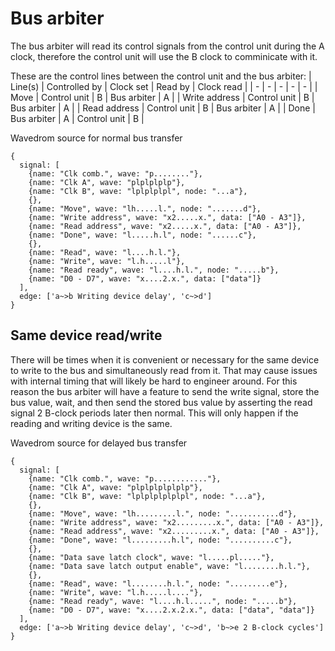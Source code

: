 # Bus arbiter

The bus arbiter will read its control signals from the control unit during the A clock, therefore the control unit will use the B clock to comminicate with it.

These are the control lines between the control unit and the bus arbiter:
| Line(s) | Controlled by | Clock set | Read by | Clock read |
| - | - | - | - | - |
| Move | Control unit | B | Bus arbiter | A |
| Write address | Control unit | B | Bus arbiter | A |
| Read address | Control unit | B | Bus arbiter | A |
| Done | Bus arbiter | A | Control unit | B |

Wavedrom source for normal bus transfer
```
{
  signal: [
    {name: "Clk comb.", wave: "p........"},
    {name: "Clk A", wave: "plplplplp"},
    {name: "Clk B", wave: "lplplplpl", node: "...a"},
    {},
    {name: "Move", wave: "lh.....l.", node: ".......d"},
    {name: "Write address", wave: "x2.....x.", data: ["A0 - A3"]},
    {name: "Read address", wave: "x2.....x.", data: ["A0 - A3"]},
    {name: "Done", wave: "l.....h.l", node: "......c"},
    {},
    {name: "Read", wave: "l....h.l."},
    {name: "Write", wave: "l.h.....l"},
    {name: "Read ready", wave: "l....h.l.", node: ".....b"},
    {name: "D0 - D7", wave: "x....2.x.", data: ["data"]}
  ],
  edge: ['a~>b Writing device delay', 'c~>d']
}
```

## Same device read/write

There will be times when it is convenient or necessary for the same device to write to the bus and simultaneously read from it. That may cause issues with internal timing that will likely be hard to engineer around. For this reason the bus arbiter will have a feature to send the write signal, store the bus value, wait, and then send the stored bus value by asserting the read signal 2 B-clock periods later then normal. This will only happen if the reading and writing device is the same.

Wavedrom source for delayed bus transfer
```
{
  signal: [
    {name: "Clk comb.", wave: "p............"},
    {name: "Clk A", wave: "plplplplplplp"},
    {name: "Clk B", wave: "lplplplplplpl", node: "...a"},
    {},
    {name: "Move", wave: "lh.........l.", node: "...........d"},
    {name: "Write address", wave: "x2.........x.", data: ["A0 - A3"]},
    {name: "Read address", wave: "x2.........x.", data: ["A0 - A3"]},
    {name: "Done", wave: "l.........h.l", node: "..........c"},
    {},
    {name: "Data save latch clock", wave: "l.....pl....."},
    {name: "Data save latch output enable", wave: "l........h.l."},
    {},
    {name: "Read", wave: "l........h.l.", node: ".........e"},
    {name: "Write", wave: "l.h.....l...."},
    {name: "Read ready", wave: "l....h.l.....", node: ".....b"},
    {name: "D0 - D7", wave: "x....2.x.2.x.", data: ["data", "data"]}
  ],
  edge: ['a~>b Writing device delay', 'c~>d', 'b~>e 2 B-clock cycles']
}
```